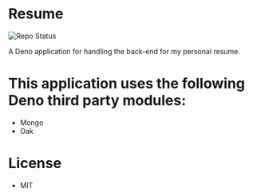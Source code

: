 # Resume

![Repo Status](https://www.repostatus.org/badges/latest/active.svg)

A Deno application for handling the back-end for my personal resume. 

# This application uses the following Deno third party modules:
- Mongo
- Oak

# License 
- MIT